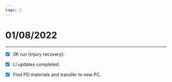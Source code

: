 ```yaml
---
tags: 📆
---
```


# 01/08/2022
---

- [x] 3K run (injury recovery).
- [x] LI updates completed.
- [x] Find PD materials and transfer to new PC.

